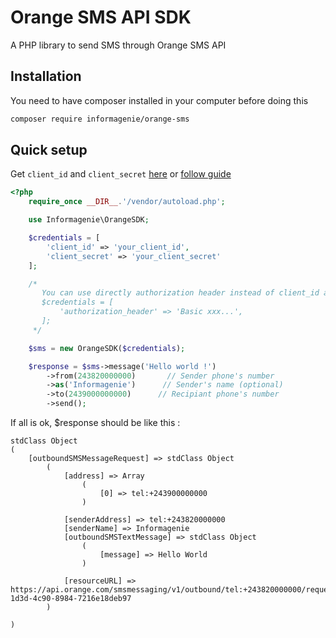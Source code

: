 # Orange SMS API SDK

A PHP library to send SMS through Orange SMS API

## Installation

You need to have composer installed in your computer before doing this

```bash
composer require informagenie/orange-sms
```

## Quick setup

Get `client_id` and `client_secret` [here](https://developer.orange.com/myapps/) or [follow guide](https://informagenie.com/3141/envoyer-sms-orange-sms-api/)

```php
<?php
    require_once __DIR__.'/vendor/autoload.php';

    use Informagenie\OrangeSDK;

    $credentials = [
        'client_id' => 'your_client_id',
        'client_secret' => 'your_client_secret'
    ];

    /*
       You can use directly authorization header instead of client_id and client_secret
       $credentials = [
           'authorization_header' => 'Basic xxx...',
       ];
     */

    $sms = new OrangeSDK($credentials);

    $response = $sms->message('Hello world !')
        ->from(243820000000)       // Sender phone's number
        ->as('Informagenie')      // Sender's name (optional)
        ->to(2439000000000)      // Recipiant phone's number
        ->send();

```
If all is ok, $response should be like this :

```
stdClass Object
(
    [outboundSMSMessageRequest] => stdClass Object
        (
            [address] => Array
                (
                    [0] => tel:+243900000000
                )

            [senderAddress] => tel:+243820000000
            [senderName] => Informagenie
            [outboundSMSTextMessage] => stdClass Object
                (
                    [message] => Hello World
                )

            [resourceURL] => https://api.orange.com/smsmessaging/v1/outbound/tel:+243820000000/requests/9d523078-1d3d-4c90-8984-7216e18deb97
        )

)
```
